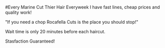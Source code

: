 #Every Marine Cut Thier Hair Everyweek
I have fast lines, cheap prices and quality work!

"If you need a chop Rocafella Cuts is the place you should stop!"

Wait time is only 20 minutes before each haircut.

Stasfaction Guaranteed!
